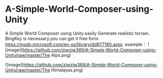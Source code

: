 # A-Simple-World-Composer-using-Unity
A Simple World Composer using Unity.easily Generate realistic terrain. 
BingKey is necessary.you can get it free form https://msdn.microsoft.com/en-us/library/dd877180.aspx.
example：
![image](https://github.com/zjwzjw369/A-Simple-World-Composer-using-Unity/raw/master/The Alps.png)

![image](https://github.com/zjwzjw369/A-Simple-World-Composer-using-Unity/raw/master/The Himalayas.png)
